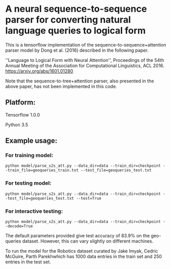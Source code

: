 # A neural sequence-to-sequence parser for converting natural language queries to logical form

This is a tensorflow implementation of the sequence-to-sequence+attention parser model by Dong et al. (2016) described in the following paper.

''Language to Logical Form with Neural Attention'', Proceedings of the 54th Annual Meeting of the Association for Computational Linguistics, ACL 2016. https://arxiv.org/abs/1601.01280

Note that the sequence-to-tree+attention parser, also presented in the above paper, has not been implemented in this code. 

## Platform:

Tensorflow 1.0.0 

Python 3.5

## Example usage:

### For training model:

```
python model/parse_s2s_att.py --data_dir=data --train_dir=checkpoint --train_file=geoqueries_train.txt --test_file=geoqueries_test.txt
```

### For testing model:

```
python model/parse_s2s_att.py --data_dir=data --train_dir=checkpoint --test_file=geoqueries_test.txt --test=True
```

### For interactive testing:

```
python model/parse_s2s_att.py --data_dir=data --train_dir=checkpoint --decode=True
```

The default parameters provided give test accuracy of 83.9% on the geo-queries dataset. However, this can vary slightly on different machines.

To run the model for the Robotics dataset curated by Jake Imyak, Cedric McGuire, Parth Parekh​which has 1000 data entries in the train set and 250 entries in the test set.
